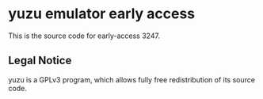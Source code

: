 yuzu emulator early access
=============

This is the source code for early-access 3247.

## Legal Notice

yuzu is a GPLv3 program, which allows fully free redistribution of its source code.